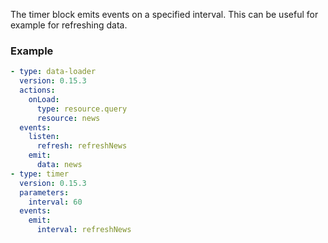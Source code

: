 The timer block emits events on a specified interval. This can be useful for example for refreshing
data.

### Example

```yaml
- type: data-loader
  version: 0.15.3
  actions:
    onLoad:
      type: resource.query
      resource: news
  events:
    listen:
      refresh: refreshNews
    emit:
      data: news
- type: timer
  version: 0.15.3
  parameters:
    interval: 60
  events:
    emit:
      interval: refreshNews
```
